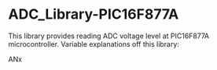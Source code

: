 # ADC_Library-PIC16F877A
This library provides reading ADC voltage level at PIC16F877A microcontroller. 
Variable explanations off this library:


ANx
